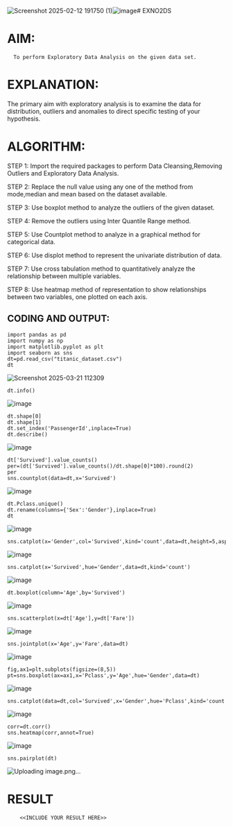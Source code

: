 ![Screenshot 2025-02-12 191750 (1)](https://github.com/user-attachments/assets/d3dced95-471a-4a56-857b-d7a09316059c)![image](https://github.com/user-attachments/assets/9a1aa367-26f3-4585-a1a8-7dc60a35ae48)# EXNO2DS
# AIM:
      To perform Exploratory Data Analysis on the given data set.
      
# EXPLANATION:
  The primary aim with exploratory analysis is to examine the data for distribution, outliers and anomalies to direct specific testing of your hypothesis.
  
# ALGORITHM:
STEP 1: Import the required packages to perform Data Cleansing,Removing Outliers and Exploratory Data Analysis.

STEP 2: Replace the null value using any one of the method from mode,median and mean based on the dataset available.

STEP 3: Use boxplot method to analyze the outliers of the given dataset.

STEP 4: Remove the outliers using Inter Quantile Range method.

STEP 5: Use Countplot method to analyze in a graphical method for categorical data.

STEP 6: Use displot method to represent the univariate distribution of data.

STEP 7: Use cross tabulation method to quantitatively analyze the relationship between multiple variables.

STEP 8: Use heatmap method of representation to show relationships between two variables, one plotted on each axis.

## CODING AND OUTPUT:
```
import pandas as pd
import numpy as np
import matplotlib.pyplot as plt
import seaborn as sns
dt=pd.read_csv("titanic_dataset.csv")
dt
```
![Screenshot 2025-03-21 112309](https://github.com/user-attachments/assets/3344eecc-ab86-415e-b21e-cd89f39ac2f4)

```
dt.info()
```
![image](https://github.com/user-attachments/assets/42b422d0-f50d-4e00-96ce-cddd05305ddb)
```
dt.shape[0]
dt.shape[1]
dt.set_index('PassengerId',inplace=True)
dt.describe()
```
![image](https://github.com/user-attachments/assets/ccefc172-4dd2-41f8-ac14-16d17efa79b2)

```
dt['Survived'].value_counts()
per=(dt['Survived'].value_counts()/dt.shape[0]*100).round(2)
per
sns.countplot(data=dt,x='Survived')
```
![image](https://github.com/user-attachments/assets/1a3fae5a-5687-46f1-87ab-ba5dacffc01a)
```
dt.Pclass.unique()
dt.rename(columns={'Sex':'Gender'},inplace=True)
dt
```
![image](https://github.com/user-attachments/assets/ece08fc7-1557-4c40-b68c-efe1d6db90c6)
```
sns.catplot(x='Gender',col='Survived',kind='count',data=dt,height=5,aspect=.7)
```
![image](https://github.com/user-attachments/assets/2f9f1092-272b-4f85-951d-5164128bc903)
```
sns.catplot(x='Survived',hue='Gender',data=dt,kind='count')
```
![image](https://github.com/user-attachments/assets/3dd4a125-41f0-4149-b249-3ef30e7baffd)
```
dt.boxplot(column='Age',by='Survived')
```
![image](https://github.com/user-attachments/assets/40ed1bf4-8bbd-4cf4-84f4-a47137306121)
```
sns.scatterplot(x=dt['Age'],y=dt['Fare'])
```

![image](https://github.com/user-attachments/assets/b9b0cac3-c9f0-407c-ab5f-65ceb6eaec21)
```
sns.jointplot(x='Age',y='Fare',data=dt)
```
![image](https://github.com/user-attachments/assets/b1360b09-4bf3-4b40-bb85-03e401ff54bd)

```
fig,ax1=plt.subplots(figsize=(8,5))
pt=sns.boxplot(ax=ax1,x='Pclass',y='Age',hue='Gender',data=dt)

```
![image](https://github.com/user-attachments/assets/5f657791-2f7e-4892-b5be-c102ea073b96)

```
sns.catplot(data=dt,col='Survived',x='Gender',hue='Pclass',kind='count')
```
![image](https://github.com/user-attachments/assets/46ed48ad-33f1-4527-b8e9-230f33dd5e8f)

```
corr=dt.corr()
sns.heatmap(corr,annot=True)
```
![image](https://github.com/user-attachments/assets/b9afc9cc-2251-47e1-a386-ce3837b3e768)

```
sns.pairplot(dt)
```
![Uploading image.png…]()


# RESULT
        <<INCLUDE YOUR RESULT HERE>>
